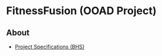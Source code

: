 # FitnessFusion (OOAD Project)

## About 
- [Project Specifications (BHS)](docs/project-requirements-bhs.pdf)
